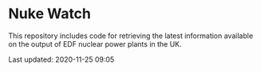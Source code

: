 # Nuke Watch

This repository includes code for retrieving the latest information available on the output of EDF nuclear power plants in the UK.

Last updated: 2020-11-25 09:05